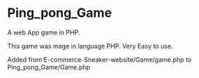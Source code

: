 # Ping_pong_Game
A web App game in PHP.

This game was mage in language PHP. Very Easy to use.

Added from E-commerce-Sneaker-website/Game/game.php to Ping_pong_Game/Game.php
